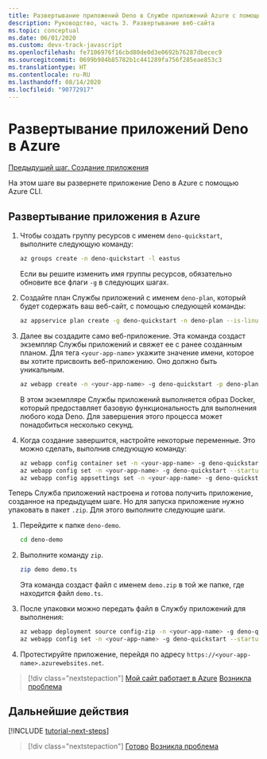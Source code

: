```yaml
---
title: Развертывание приложений Deno в Службе приложений Azure с помощью Visual Studio Code
description: Руководство, часть 3. Развертывание веб-сайта
ms.topic: conceptual
ms.date: 06/01/2020
ms.custom: devx-track-javascript
ms.openlocfilehash: fe7106976f16cbd80de0d3e0692b76287dbecec9
ms.sourcegitcommit: 0699b984b85782b1c441289fa756f285eae853c3
ms.translationtype: HT
ms.contentlocale: ru-RU
ms.lasthandoff: 08/14/2020
ms.locfileid: "90772917"
---
```

# <a name="deploy-deno-apps-to-azure"></a>Развертывание приложений Deno в Azure

[Предыдущий шаг. Создание приложения](tutorial-visual-studio-code-azure-app-service-deno-02.md)

На этом шаге вы развернете приложение Deno в Azure с помощью Azure CLI.

## <a name="deploy-the-app-to-azure"></a>Развертывание приложения в Azure

1. Чтобы создать группу ресурсов с именем `deno-quickstart`, выполните следующую команду:

    ```bash
    az groups create -n deno-quickstart -l eastus
    ```

    Если вы решите изменить имя группы ресурсов, обязательно обновите все флаги `-g` в следующих шагах.

1. Создайте план Службы приложений с именем `deno-plan`, который будет содержать ваш веб-сайт, с помощью следующей команды:

    ```bash
    az appservice plan create -g deno-quickstart -n deno-plan --is-linux
    ```

1. Далее вы создадите само веб-приложение. Эта команда создаст экземпляр Службы приложений и свяжет ее с ранее созданным планом. Для тега `<your-app-name>` укажите значение имени, которое вы хотите присвоить веб-приложению. Оно должно быть уникальным.

    ```bash
    az webapp create -n <your-app-name> -g deno-quickstart -p deno-plan -i anthonychu/azure-webapps-deno:1.0.2
    ```

    В этом экземпляре Службы приложений выполняется образ Docker, который предоставляет базовую функциональность для выполнения любого кода Deno. Для завершения этого процесса может понадобиться несколько секунд.

1. Когда создание завершится, настройте некоторые переменные. Это можно сделать, выполнив следующую команду:

    ```bash
    az webapp config container set -n <your-app-name> -g deno-quickstart -i anthonychu/azure-webapps-deno:1.0.2 -r 'https://index.docker.io' -u '' -p  '' -t true && \
    az webapp config set -n <your-app-name> -g deno-quickstart --startup-file '' && \
    az webapp config appsettings set -n <your-app-name> -g deno-quickstart --settings WEBSITE_RUN_FROM_PACKAGE=1 WEBSITES_ENABLE_APP_SERVICE_STORAGE=true
    ```

Теперь Служба приложений настроена и готова получить приложение, созданное на предыдущем шаге. Но для запуска приложение нужно упаковать в пакет `.zip`. Для этого выполните следующие шаги.

1. Перейдите к папке `deno-demo`.

    ```bash
    cd deno-demo
    ```

1. Выполните команду `zip`.

    ```bash
    zip demo demo.ts
    ```

    Эта команда создаст файл с именем `demo.zip` в той же папке, где находится файл `demo.ts`.

1. После упаковки можно передать файл в Службу приложений для выполнения:

    ```bash
    az webapp deployment source config-zip -n <your-app-name> -g deno-quickstart --src ./demo.zip && \
    az webapp config set -n <your-app-name> -g deno-quickstart --startup-file 'deno run --allow-net demo.ts'
    ```

1. Протестируйте приложение, перейдя по адресу `https://<your-app-name>.azurewebsites.net`.

> [!div class="nextstepaction"]
> [Мой сайт работает в Azure](tutorial-visual-studio-code-azure-app-service-deno-04.md) [Возникла проблема](https://www.research.net/r/PWZWZ52?tutorial=deno-deployment-azureappservice&step=deploy-app)

## <a name="next-steps"></a>Дальнейшие действия

[!INCLUDE [tutorial-next-steps](includes/tutorial-next-steps.md)]

> [!div class="nextstepaction"]
> [Готово](node-howto-deploy-web-app.md) [Возникла проблема](https://www.research.net/r/PWZWZ52?tutorial=deno-deployment-azureappservice&step=clean-up-resources)
